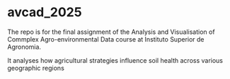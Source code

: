 # avcad_2025
The repo is for the final assignment of the Analysis and Visualisation of Commplex Agro-environmental Data course at Instituto Superior de Agronomia. 

It analyses how agricultural strategies influence soil health across various geographic regions
